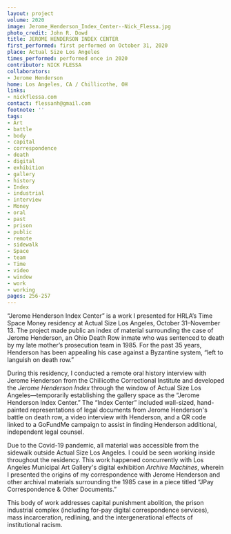 ```yaml
---
layout: project
volume: 2020
image: Jerome_Henderson_Index_Center--Nick_Flessa.jpg
photo_credit: John R. Dowd
title: JEROME HENDERSON INDEX CENTER
first_performed: first performed on October 31, 2020
place: Actual Size Los Angeles
times_performed: performed once in 2020
contributor: NICK FLESSA
collaborators:
- Jerome Henderson
home: Los Angeles, CA / Chillicothe, OH
links:
- nickflessa.com
contact: flessanh@gmail.com
footnote: ''
tags:
- Art
- battle
- body
- capital
- correspondence
- death
- digital
- exhibition
- gallery
- history
- Index
- industrial
- interview
- Money
- oral
- past
- prison
- public
- remote
- sidewalk
- Space
- team
- Time
- video
- window
- work
- working
pages: 256-257
---
```

“Jerome Henderson Index Center” is a work I presented for HRLA’s Time Space Money residency at Actual Size Los Angeles, October 31–November 13. The project made public an index of material surrounding the case of Jerome Henderson, an Ohio Death Row inmate who was sentenced to death by my late mother’s prosecution team in 1985. For the past 35 years, Henderson has been appealing his case against a Byzantine system, “left to languish on death row.”

During this residency, I conducted a remote oral history interview with Jerome Henderson from the Chillicothe Correctional Institute and developed the *Jerome Henderson Index* through the window of Actual Size Los Angeles—temporarily establishing the gallery space as the “Jerome Henderson Index Center.” The “Index Center” included wall-sized, hand-painted representations of legal documents from Jerome Henderson's battle on death row, a video interview with Henderson, and a QR code linked to a GoFundMe campaign to assist in finding Henderson additional, independent legal counsel. 

Due to the Covid-19 pandemic, all material was accessible from the sidewalk outside Actual Size Los Angeles. I could be seen working inside throughout the residency. This work happened concurrently with Los Angeles Municipal Art Gallery's digital exhibition *Archive Machines*, wherein I presented the origins of my correspondence with Jerome Henderson and other archival materials surrounding the 1985 case in a piece titled “JPay Correspondence &amp; Other Documents.” 

This body of work addresses capital punishment abolition, the prison industrial complex (including for-pay digital correspondence services), mass incarceration, redlining, and the intergenerational effects of institutional racism.